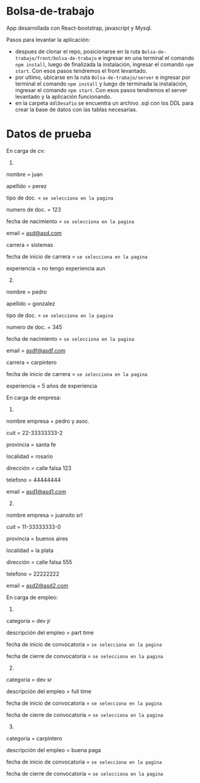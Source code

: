 # Bolsa-de-trabajo

App desarrollada con React-bootstrap, javascript y Mysql. 

Pasos para levantar la aplicación:

- despues de clonar el repo, posicionarse en la ruta `Bolsa-de-trabajo/front/bolsa-de-trabajo` e ingresar en una terminal el comando `npm install`, luego de finalizada la instalación, ingresar el comando `npm start`. Con esos pasos tendremos el front levantado.
- por ultimo, ubicarse en la ruta `Bolsa-de-trabajo/server` e ingresar por terminal el comando `npm install` y luego de terminada la instalación, ingresar el comando `npm start`. Con esos pasos tendremos el server levantado y la aplicación funcionando.
- en la carpeta `ddlDesafio` se encuentra un archivo .sql con los DDL para crear la base de datos con las tablas necesarias.


# Datos de prueba

En carga de cv:

1)

nombre = juan


apellido = perez


tipo de doc. = `se selecciona en la pagina`


numero de doc. = 123


fecha de nacimiento = `se selecciona en la pagina`


email = asd@asd.com


carrera = sistemas


fecha de inicio de carrera = `se selecciona en la pagina`


experiencia = no tengo experiencia aun



2)

nombre = pedro


apellido = gonzalez


tipo de doc. = `se selecciona en la pagina`


numero de doc. = 345


fecha de nacimiento = `se selecciona en la pagina`


email = asdf@asdf.com


carrera = carpintero


fecha de inicio de carrera = `se selecciona en la pagina`


experiencia = 5 años de experiencia 


En carga de empresa:

1)


nombre empresa = pedro y asoc.


cuit = 22-33333333-2


provincia = santa fe


localidad = rosario


dirección = calle falsa 123


telefono = 44444444


email = asd1@asd1.com


2)


nombre empresa = juansito srl


cuit = 11-33333333-0


provincia = buenos aires


localidad = la plata


dirección = calle falsa 555


telefono = 22222222


email = asd2@asd2.com


En carga de empleo:

1)


categoria = dev jr


descripción del empleo = part time


fecha de inicio de convocatoria = `se selecciona en la pagina`


fecha de cierre de convocatoria = `se selecciona en la pagina`


2)

categoria = dev sr


descripción del empleo = full time


fecha de inicio de convocatoria = `se selecciona en la pagina`


fecha de cierre de convocatoria = `se selecciona en la pagina`


3)

categoria = carpintero


descripción del empleo = buena paga


fecha de inicio de convocatoria = `se selecciona en la pagina`


fecha de cierre de convocatoria = `se selecciona en la pagina`

